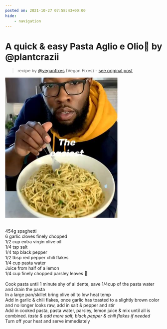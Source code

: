 ```yaml
---
posted on: 2021-10-27 07:58:43+00:00
hide:
    - navigation
---
```


# A quick & easy Pasta Aglio e Olio🍝 by @plantcrazii 

> recipe by [@veganfixes](https://www.instagram.com/veganfixes/) 
(Vegan Fixes) - [see original post](https://instagram.com/p/CVhkdOWp3WF)

![](../img/veganfixes_27-10-2021_0710.png)

\
454g spaghetti \
6 garlic cloves finely chopped \
1/2 cup extra virgin olive oil\
1/4 tsp salt\
1/4 tsp black pepper\
1/2 tbsp red pepper chili flakes\
1/4 cup pasta water\
Juice from half of a lemon\
1/4 cup finely chopped parsley leaves 🍃 \
\
Cook pasta until 1 minute shy of al dente, save 1/4cup of the pasta water and drain the pasta\
In a large pan/skillet bring olive oil to low heat temp\
Add in garlic & chili flakes, once garlic has toasted to a slightly brown color and no longer looks raw, add in salt & pepper and stir\
Add in cooked pasta, pasta water, parsley, lemon juice & mix until all is combined. *taste & add more salt, black pepper & chili flakes if needed*\
Turn off your heat and serve immediately 
